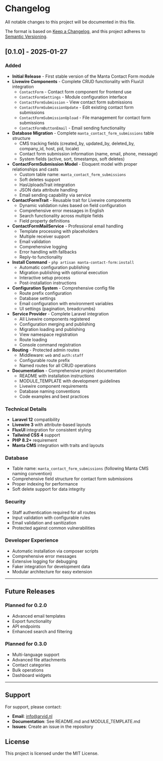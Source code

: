 # Changelog

All notable changes to this project will be documented in this file.

The format is based on [Keep a Changelog](https://keepachangelog.com/en/1.0.0/),
and this project adheres to [Semantic Versioning](https://semver.org/spec/v2.0.0.html).

## [0.1.0] - 2025-01-27

### Added

- **Initial Release** - First stable version of the Manta Contact Form module
- **Livewire Components** - Complete CRUD functionality with FluxUI integration
  - `ContactForm` - Contact form component for frontend use
  - `ContactFormSettings` - Module configuration interface
  - `ContactFormSubmission` - View contact form submissions
  - `ContactFormSubmissionUpdate` - Edit existing contact form submissions
  - `ContactFormSubmissionUpload` - File management for contact form submissions
  - `ContactFormButtonEmail` - Email sending functionality
- **Database Migration** - Complete `manta_contact_form_submissions` table structure
  - CMS tracking fields (created_by, updated_by, deleted_by, company_id, host, pid, locale)
  - Contact form submission information (name, email, phone, message)
  - System fields (active, sort, timestamps, soft deletes)
- **ContactFormSubmission Model** - Eloquent model with proper relationships and casts
  - Custom table name: `manta_contact_form_submissions`
  - Soft deletes support
  - HasUploadsTrait integration
  - JSON data attribute handling
  - Email sending capability via service
- **ContactFormTrait** - Reusable trait for Livewire components
  - Dynamic validation rules based on field configuration
  - Comprehensive error messages in English
  - Search functionality across multiple fields
  - Field property definitions
- **ContactFormMailService** - Professional email handling
  - Template processing with placeholders
  - Multiple receiver support
  - Email validation
  - Comprehensive logging
  - Error handling with fallbacks
  - Reply-to functionality
- **Install Command** - `php artisan manta-contact-form:install`
  - Automatic configuration publishing
  - Migration publishing with optional execution
  - Interactive setup process
  - Post-installation instructions
- **Configuration System** - Comprehensive config file
  - Route prefix configuration
  - Database settings
  - Email configuration with environment variables
  - UI settings (pagination, breadcrumbs)
- **Service Provider** - Complete Laravel integration
  - All Livewire components registered
  - Configuration merging and publishing
  - Migration loading and publishing
  - View namespace registration
  - Route loading
  - Console command registration
- **Routing** - Protected admin routes
  - Middleware: `web` and `auth:staff`
  - Configurable route prefix
  - Named routes for all CRUD operations
- **Documentation** - Comprehensive project documentation
  - README with installation instructions
  - MODULE_TEMPLATE with development guidelines
  - Livewire component requirements
  - Database naming conventions
  - Code examples and best practices

### Technical Details

- **Laravel 12** compatibility
- **Livewire 3** with attribute-based layouts
- **FluxUI** integration for consistent styling
- **Tailwind CSS 4** support
- **PHP 8.2+** requirement
- **Manta CMS** integration with traits and layouts

### Database

- Table name: `manta_contact_form_submissions` (following Manta CMS naming convention)
- Comprehensive field structure for contact form submissions
- Proper indexing for performance
- Soft delete support for data integrity

### Security

- Staff authentication required for all routes
- Input validation with configurable rules
- Email validation and sanitization
- Protected against common vulnerabilities

### Developer Experience

- Automatic installation via composer scripts
- Comprehensive error messages
- Extensive logging for debugging
- Faker integration for development data
- Modular architecture for easy extension

---

## Future Releases

### Planned for 0.2.0

- Advanced email templates
- Export functionality
- API endpoints
- Enhanced search and filtering

### Planned for 0.3.0

- Multi-language support
- Advanced file attachments
- Contact categories
- Bulk operations
- Dashboard widgets

---

## Support

For support, please contact:

- **Email**: info@arvid.nl
- **Documentation**: See README.md and MODULE_TEMPLATE.md
- **Issues**: Create an issue in the repository

## License

This project is licensed under the MIT License.
